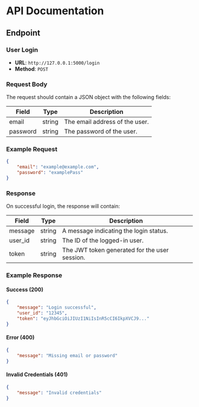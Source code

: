# API Documentation

## Endpoint

### User Login

- **URL**: `http://127.0.0.1:5000/login`
- **Method**: `POST`

### Request Body

The request should contain a JSON object with the following fields:

| Field    | Type     | Description                           |
|----------|----------|---------------------------------------|
| email    | string   | The email address of the user.       |
| password | string   | The password of the user.            |

### Example Request

```json
{
    "email": "example@example.com",
    "password": "examplePass"
}
```

### Response

On successful login, the response will contain:

| Field     | Type     | Description                                        |
|-----------|----------|----------------------------------------------------|
| message   | string   | A message indicating the login status.            |
| user_id   | string   | The ID of the logged-in user.                      |
| token     | string   | The JWT token generated for the user session.     |

### Example Response

#### Success (200)

```json
{
    "message": "Login successful",
    "user_id": "12345",
    "token": "eyJhbGciOiJIUzI1NiIsInR5cCI6IkpXVCJ9..."
}
```

#### Error (400)

```json
{
    "message": "Missing email or password"
}
```

#### Invalid Credentials (401)

```json
{
    "message": "Invalid credentials"
}
```
